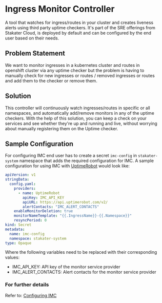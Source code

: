 # Ingress Monitor Controller

A tool that watches for ingress/routes in your cluster and creates liveness alerts using third party uptime checkers.
It's part of the SRE offerings from Stakater Cloud, is deployed by default and can be configured by the end user based
on their needs.

## Problem Statement
We want to monitor ingresses in a kubernetes cluster and routes in openshift cluster via any uptime checker but the 
problem is having to manually check for new ingresses or routes / removed ingresses or routes and add them to the 
checker or remove them.

## Solution
This controller will continuously watch ingresses/routes in specific or all namespaces, and automatically 
add/remove monitors in any of the uptime checkers. With the help of this solution, you can keep a check on your services 
and see whether they're up and running and live, without worrying about manually registering them on the Uptime checker.

## Sample Configuration

For configuring IMC end user has to create a secret `imc-config` in `stakater-system` namespace that adds the required 
configuration for IMC. A sample configuration for using IMC with [UptimeRobot](https://uptimerobot.com/) would look 
like:

```yaml
apiVersion: v1
stringData:
  config.yaml:
    providers:
      - name: UptimeRobot
        apiKey: IMC_API_KEY
        apiURL: https://api.uptimerobot.com/v2/
        alertContacts: "IMC_ALERT_CONTACTS"
    enableMonitorDeletion: true
    monitorNameTemplate: "{{.IngressName}}-{{.Namespace}}"
    resyncPeriod: 0
kind: Secret
metadata:
  name: imc-config
  namespace: stakater-system
type: Opaque
```

Where the following variables need to be replaced with their corresponding values:

- IMC_API_KEY: API key of the monitor service provider
- IMC_ALERT_CONTACTS: Alert contacts for the monitor service provider


### For further details

Refer to: [Configuring IMC](https://github.com/stakater/IngressMonitorController#usage)